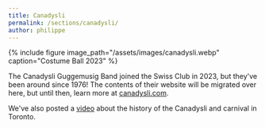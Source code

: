 ```yaml
---
title: Canadysli
permalink: /sections/canadysli/
author: philippe
---
```


{% include figure image_path="/assets/images/canadysli.webp" caption="Costume
Ball 2023" %}

The Canadysli Guggemusig Band joined the Swiss Club in 2023, but they've been
around since 1976! The contents of their website will be migrated over here,
but until then, learn more at [canadysli.com][link].

We've also posted a [video] about the history of the Canadysli and carnival in
Toronto.

[link]: <https://www.canadysli.com/>
[video]: <{% post_url 2023-04-01-carnival %}>
